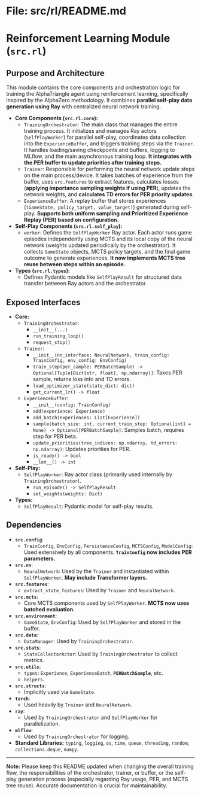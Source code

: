 # File: src/rl/README.md
# Reinforcement Learning Module (`src.rl`)

## Purpose and Architecture

This module contains the core components and orchestration logic for training the AlphaTriangle agent using reinforcement learning, specifically inspired by the AlphaZero methodology. It combines **parallel self-play data generation using Ray** with centralized neural network training.

-   **Core Components (`src.rl.core`):**
    -   `TrainingOrchestrator`: The main class that manages the entire training process. It initializes and manages Ray actors (`SelfPlayWorker`) for parallel self-play, coordinates data collection into the `ExperienceBuffer`, and triggers training steps via the `Trainer`. It handles loading/saving checkpoints and buffers, logging to MLflow, and the main asynchronous training loop. **It integrates with the PER buffer to update priorities after training steps.**
    -   `Trainer`: Responsible for performing the neural network update steps on the main process/device. It takes batches of experience from the buffer, uses `src.features` to extract features, calculates losses (**applying importance sampling weights if using PER**), updates the network weights, and **calculates TD errors for PER priority updates**.
    -   `ExperienceBuffer`: A replay buffer that stores experiences (`(GameState, policy_target, value_target)`) generated during self-play. **Supports both uniform sampling and Prioritized Experience Replay (PER) based on configuration.**
-   **Self-Play Components (`src.rl.self_play`):**
    -   `worker`: Defines the `SelfPlayWorker` Ray actor. Each actor runs game episodes independently using MCTS and its local copy of the neural network (weights updated periodically by the orchestrator). It collects `GameState` objects, MCTS policy targets, and the final game outcome to generate experiences. **It now implements MCTS tree reuse between steps within an episode.**
-   **Types (`src.rl.types`):**
    -   Defines Pydantic models like `SelfPlayResult` for structured data transfer between Ray actors and the orchestrator.

## Exposed Interfaces

-   **Core:**
    -   `TrainingOrchestrator`:
        -   `__init__(...)`
        -   `run_training_loop()`
        -   `request_stop()`
    -   `Trainer`:
        -   `__init__(nn_interface: NeuralNetwork, train_config: TrainConfig, env_config: EnvConfig)`
        -   `train_step(per_sample: PERBatchSample) -> Optional[Tuple[Dict[str, float], np.ndarray]]`: Takes PER sample, returns loss info and TD errors.
        -   `load_optimizer_state(state_dict: dict)`
        -   `get_current_lr() -> float`
    -   `ExperienceBuffer`:
        -   `__init__(config: TrainConfig)`
        -   `add(experience: Experience)`
        -   `add_batch(experiences: List[Experience])`
        -   `sample(batch_size: int, current_train_step: Optional[int] = None) -> Optional[PERBatchSample]`: Samples batch, requires step for PER beta.
        -   `update_priorities(tree_indices: np.ndarray, td_errors: np.ndarray)`: Updates priorities for PER.
        -   `is_ready() -> bool`
        -   `__len__() -> int`
-   **Self-Play:**
    -   `SelfPlayWorker`: Ray actor class (primarily used internally by `TrainingOrchestrator`).
        -   `run_episode() -> SelfPlayResult`
        -   `set_weights(weights: Dict)`
-   **Types:**
    -   `SelfPlayResult`: Pydantic model for self-play results.

## Dependencies

-   **`src.config`**:
    -   `TrainConfig`, `EnvConfig`, `PersistenceConfig`, `MCTSConfig`, `ModelConfig`: Used extensively by all components. **`TrainConfig` now includes PER parameters.**
-   **`src.nn`**:
    -   `NeuralNetwork`: Used by the `Trainer` and instantiated within `SelfPlayWorker`. **May include Transformer layers.**
-   **`src.features`**:
    -   `extract_state_features`: Used by `Trainer` and `NeuralNetwork`.
-   **`src.mcts`**:
    -   Core MCTS components used by `SelfPlayWorker`. **MCTS now uses batched evaluation.**
-   **`src.environment`**:
    -   `GameState`, `EnvConfig`: Used by `SelfPlayWorker` and stored in the buffer.
-   **`src.data`**:
    -   `DataManager`: Used by `TrainingOrchestrator`.
-   **`src.stats`**:
    -   `StatsCollectorActor`: Used by `TrainingOrchestrator` to collect metrics.
-   **`src.utils`**:
    -   `types`: `Experience`, `ExperienceBatch`, **`PERBatchSample`**, etc.
    -   `helpers`.
-   **`src.structs`**:
    -   Implicitly used via `GameState`.
-   **`torch`**:
    -   Used heavily by `Trainer` and `NeuralNetwork`.
-   **`ray`**:
    -   Used by `TrainingOrchestrator` and `SelfPlayWorker` for parallelization.
-   **`mlflow`**:
    -   Used by `TrainingOrchestrator` for logging.
-   **Standard Libraries:** `typing`, `logging`, `os`, `time`, `queue`, `threading`, `random`, `collections.deque`, `numpy`.

---

**Note:** Please keep this README updated when changing the overall training flow, the responsibilities of the orchestrator, trainer, or buffer, or the self-play generation process (especially regarding Ray usage, PER, and MCTS tree reuse). Accurate documentation is crucial for maintainability.
